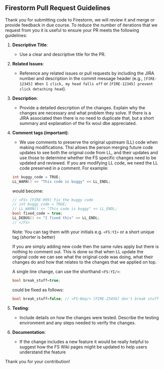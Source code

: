 ## Firestorm Pull Request Guidelines

Thank you for submitting code to Firestorm, we will review it and merge or provide feedback in due course. 
To reduce the number of iterations that we request from you it is useful to ensure your PR meets the following guidelines:

1. **Descriptive Title**:
   - Use a clear and descriptive title for the PR.

2. **Related Issues**:
   - Reference any related issues or pull requests by including the JIRA number and description in the commit message header (e.g., `[FIRE-12345] When I click, my head falls off` or `[FIRE-12345] prevent click detaching head`).

3. **Description**:
   - Provide a detailed description of the changes. Explain why the changes are necessary and what problem they solve. If there is a JIRA associated then there is no need to duplicate that, but a short summary and explanation of the fix woul dbe appreciated.

4. **Comment tags (important)**:
   - We use comments to preserve the original upstream (LL) code when making modifications. Thsi allows the person merging future code updates to see both the original code from LL, and their updates and use those to determine whether the FS specific changes need to be updated and reviewed.
   If you are modifying LL code, we need the LL code preserved in a comment.
    For example:
    ```c++
    int buggy_code = TRUE; 
    LL_WARN() << "This code is buggy" << LL_ENDL;
    ```
    would become:
    ```c++
    // <FS> [FIRE-999] Fix the buggy code 
    // int buggy_code = TRUE; 
    // LL_WARN() << "This code is buggy" << LL_ENDL;
    bool fixed_code = true;
    LL_DEBUG() << "I fixed this" << LL_ENDL;
    // </FS>
    ```
    Note: You can tag them with your initials e.g. `<FS:YI>` or a short unique tag (shorter is better)

    If you are simply adding new code then the same rules apply but there is nothing to comment out.
    This is done so that when LL update the original code we can see what the original code was doing, what their changes do and how that relates to the changes that we applied on top.

    A single line change, can use the shorthand `<FS:YI/>`:
    ```c++
    bool break_stuff=true;
    ```
    could be fixed as follows:
    ```c++
    bool break_stuff=false; // <FS:Beq/> [FIRE-23456] don't break stuff.
    ```

4. **Testing**:
   - Include details on how the changes were tested. Describe the testing environment and any steps needed to verify the changes.

5. **Documentation**:
   - If the change includes a new feature it would be really helpful to suggest how the FS Wiki pages might be updated to help users understand the feature

Thank you for your contribution!
